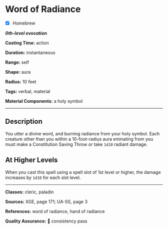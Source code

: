# Word of Radiance

- [x] Homebrew

***0th-level evocation***

**Casting Time:** action

**Duration:** instantaneous

**Range:** self

**Shape:** aura

**Radius:** 10 feet

**Tags:** verbal, material

**Material Components:** a holy symbol

---

## Description
You utter a divine word, and burning radiance from your holy symbol.
Each creature other than you within a 10-foot-radius aura eminating from you must make a Constitution Saving Throw or take `1d10` radiant damage.

## At Higher Levels
When you cast this spell using a spell slot of 1st level or higher, the damage increases by `1d10` for each slot level.

---

**Classes:** cleric, paladin

**Sources:** XGE, page 171; UA-SS, page 3

**References:** word of radiance, hand of radiance

**Quality Assurance:** :star2: consistency pass
